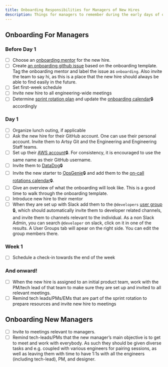 ```yaml
---
title: Onboarding Responsibilities for Managers of New Hires
description: Things for managers to remember during the early days of onboarding
---
```


## Onboarding For Managers

### Before Day 1

- [ ] Choose an [onboarding mentor](/onboarding/mentors.md#the-onboarding-mentor) for the new hire. 
- [ ] Create [an onboarding github issue](https://github.com/artsy/potential/issues/new?template=engineering-onboarding.md) based on the onboarding template. Tag the onboarding mentor and label the issue as `onboarding`. Also invite the team to say hi, as this is a place that the new hire should always be able to find easily in the future.
- [ ] Set first-week schedule
- [ ] Invite new hire to all engineering-wide meetings
- [ ] Determine [sprint rotation plan](/onboarding/sprint-rotation.md) and update the [onboarding calendar](https://www.notion.so/artsy/Onboarding-Rotations-073f98b82d4840aaa0b2bba71343e7cc)🔒 accordingly

### Day 1

- [ ] Organize lunch outing, if applicable
- [ ] Ask the new hire for their GitHub account. One can use their personal account. Invite them to Artsy Git and the Engineering and Engineering Staff teams.
- [ ] Set up their [AWS account](https://www.notion.so/artsy/Add-a-new-AWS-user-c140d2ed914d4886a6359ff7f381ff0b)🔒. For consistency, it is encouraged to use the same name as their GitHub username.
- [ ] Invite them to [DataDog](https://app.datadoghq.com/organization-settings/users/invite)🔒
- [ ] Invite the new starter to [OpsGenie](https://artsy.app.opsgenie.com/teams/dashboard/ee381004-a72e-42ef-a733-b350d6693c6c/members)🔒 and add them to the [on-call rotations calendar](https://www.notion.so/artsy/Incident-Handling-111cab0764a0808c993ec19b352cfab9?pvs=4#111cab0764a080f2a798e717a1610c46)🔒.
- [ ] Give an overview of what the onboarding will look like. This is a good time to walk through the onboarding template.
- [ ] Introduce new hire to their mentor
- [ ] When they are set up with Slack add them to the `@developers` [user group](https://artsy.slack.com/admin/user_groups) 🔒, which should automatically invite them to developer related channels, and invite them to channels relevant to the individual. As a non Slack Admin, you can search `@developer` on slack, click on it in one of the results. A User Groups tab will apear on the right side. You can edit the group members there.

### Week 1

- [ ] Schedule a check-in towards the end of the week

### And onward!

- [ ] When the new hire is assigned to an initial product team, work with the PM/tech lead of that team to make sure they are set up and invited to all relevant meetings.
- [ ] Remind tech leads/PMs/EMs that are part of the sprint rotation to prepare resources and invite new hire to meetings

## Onboarding New Managers

- [ ] Invite to meetings relevant to managers.
- [ ] Remind tech-leads/PMs that the new manager’s main objective is to get to meet and work with everybody. As such they should be given diverse tasks and e.g. coupled with various engineers for pairing sessions, as well as leaving them with time to have 1:1s with all the engineers (including tech-lead), PM, and designer.
